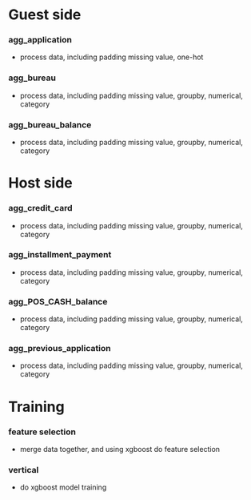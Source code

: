 Guest side
==
### agg_application

- process data, including padding missing value, one-hot

### agg_bureau

- process data, including padding missing value, groupby, numerical, category

### agg_bureau_balance
- process data, including padding missing value, groupby, numerical, category

Host side
==
### agg_credit_card
- process data, including padding missing value, groupby, numerical, category

### agg_installment_payment
- process data, including padding missing value, groupby, numerical, category

###  agg_POS_CASH_balance
- process data, including padding missing value, groupby, numerical, category

### agg_previous_application
- process data, including padding missing value, groupby, numerical, category

Training
==

###  feature selection
- merge data together, and using xgboost do feature selection

### vertical
- do xgboost model training
